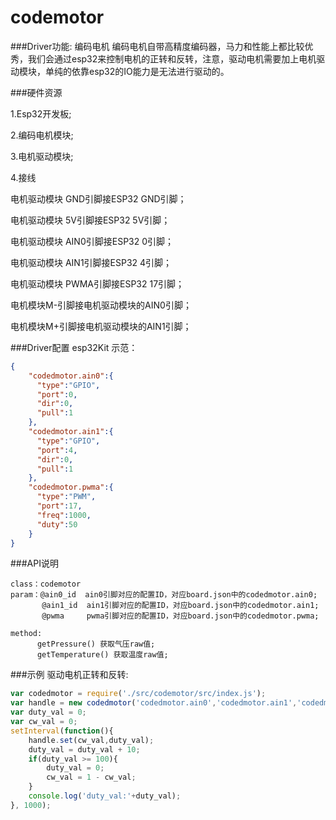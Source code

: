 # codemotor

###Driver功能: 编码电机
编码电机自带高精度编码器，马力和性能上都比较优秀，我们会通过esp32来控制电机的正转和反转，注意，驱动电机需要加上电机驱动模块，单纯的依靠esp32的IO能力是无法进行驱动的。

###硬件资源

1.Esp32开发板;

2.编码电机模块;

3.电机驱动模块;

4.接线

电机驱动模块 GND引脚接ESP32 GND引脚；

电机驱动模块 5V引脚接ESP32 5V引脚；

电机驱动模块 AIN0引脚接ESP32 0引脚；

电机驱动模块 AIN1引脚接ESP32 4引脚；

电机驱动模块 PWMA引脚接ESP32 17引脚；

电机模块M-引脚接电机驱动模块的AIN0引脚；

电机模块M+引脚接电机驱动模块的AIN1引脚；



###Driver配置
esp32Kit 示范：

```json
{
    "codedmotor.ain0":{
      "type":"GPIO",
      "port":0,
      "dir":0,
      "pull":1
    },
    "codedmotor.ain1":{
      "type":"GPIO",
      "port":4,
      "dir":0,
      "pull":1
    },
    "codedmotor.pwma":{
      "type":"PWM",
      "port":17,
      "freq":1000,
      "duty":50
    }
}

```

###API说明
```
class：codemotor
param：@ain0_id  ain0引脚对应的配置ID，对应board.json中的codedmotor.ain0;
       @ain1_id  ain1引脚对应的配置ID，对应board.json中的codedmotor.ain1;
       @pwma     pwma引脚对应的配置ID，对应board.json中的codedmotor.pwma;

method:
      getPressure() 获取气压raw值;
      getTemperature() 获取温度raw值;

```


###示例
驱动电机正转和反转:

```js
var codedmotor = require('./src/codemotor/src/index.js');
var handle = new codedmotor('codedmotor.ain0','codedmotor.ain1','codedmotor.pwma');
var duty_val = 0;
var cw_val = 0;
setInterval(function(){
    handle.set(cw_val,duty_val);
    duty_val = duty_val + 10;
    if(duty_val >= 100){
        duty_val = 0;
        cw_val = 1 - cw_val;
    }
    console.log('duty_val:'+duty_val);
}, 1000);

```






